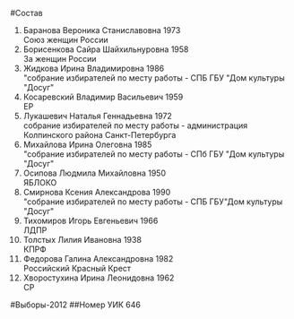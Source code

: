 #Состав
1. Баранова Вероника Станиславовна 1973   
    Союз женщин России
2. Борисенкова Сайра Шайхильнуровна 1958   
    За женщин России
3. Жидкова Ирина Владимировна 1986   
    "собрание избирателей по месту работы - СПБ ГБУ "Дом культуры "Досуг"
4. Косаревский Владимир Васильевич 1959   
    ЕР
5. Лукашевич Наталья Геннадьевна 1972   
    собрание избирателей по месту работы - администрация Колпинского района Санкт-Петербурга
6. Михайлова Ирина Олеговна 1985   
    "собрание избирателей по месту работы - СПб ГБУ "Дом культуры "Досуг"
7. Осипова Людмила Михайловна 1950   
    ЯБЛОКО
8. Смирнова Ксения Александрова 1990   
    "собрание избирателей по месту работы - СПБ ГБУ"Дом культуры "Досуг"
9. Тихомиров Игорь Евгеньевич 1966   
    ЛДПР
10. Толстых Лилия Ивановна 1938   
    КПРФ
11. Федорова Галина Александровна 1982   
    Российский Красный Крест
12. Хворостухина Ирина Леонидовна 1962   
    СР

#Выборы-2012
##Номер УИК
646